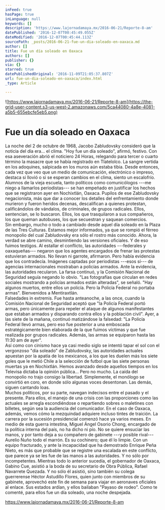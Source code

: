 ```yaml
---
inFeed: true
hasPage: true
inLanguage: null
keywords: []
description: 'https://www.lajornadamaya.mx/2016-06-21/Reporte-8-am'
datePublished: '2016-12-07T00:45:49.055Z'
dateModified: '2016-12-07T00:45:44.113Z'
sourcePath: _posts/2016-06-21-fue-un-dia-soleado-en-oaxaca.md
author: []
title: Fue un día soleado en Oaxaca
authors: []
publisher: {}
via: {}
starred: true
datePublishedOriginal: '2016-11-09T21:05:37.807Z'
url: fue-un-dia-soleado-en-oaxaca/index.html
_type: Article

---
```

![https://www.lajornadamaya.mx/2016-06-21/Reporte-8-am](https://the-grid-user-content.s3-us-west-2.amazonaws.com/5ca44080-4a8e-4081-a5b5-655ebcfe5eb5.png)

# Fue un día soleado en Oaxaca

La noche del 2 de octubre de 1968, Jacobo Zabludovsky consideró que la noticia del día era... el clima. "Hoy fue un día soleado", afirmó, festivo. Con esa aseveración abrió el noticiero 24 Horas, relegando para tercer o cuarto término la masacre que se había registrado en Tlatelolco. La sangre vertida en los adoquines, salpicada en los muros aún estaba tibia. Desde entonces, cada vez que veo que un medio de comunicación, electrónico o impreso, destaca si llovió o si se esperan cambios en el clima, siento un escalofrío.  
Alumnos de la vieja escuela, tanto políticos como comunicólogos ---me niego a llamarlos periodistas--- se han empeñado en justificar los hechos que se registraron ayer en Nochixtlán, Oaxaca. Pupilos de ese Zabludovsky negacionista, más que dar a conocer los detalles del enfrentamiento donde murieron y fueron heridos decenas, descalifican a quienes protestan, calificándolos de vándalos, de criminales, de grupos radicales. Ellos, sentencian, se lo buscaron. Ellos, los que trasquilaron a sus compañeros, los que queman autobuses, los que secuestran y saquean comercios.  
Sin embargo, mucho o todo a cambiado desde aquel día soleado en la Plaza de las Tres Culturas. Estamos mejor informados, ya que se rompió el férreo monopolio del cual Zabludovsky era sólo el rostro más conocido. Ahora, la verdad se abre camino, desmintiendo las versiones oficiales. Y de eso fuimos testigos. Al estallar el conflicto, las autoridades ---federales y oaxaqueñas--- negaron que los agentes encargados de frenar las protestas estuvieran armados. No llevan ni garrote, afirmaron. Pero había evidencia que los contradecía. Imágenes captadas por periodistas ---esos sí--- de agencias internacionales mostraban a policías armados. Ante la evidencia, las autoridades recularon. La farsa continuó, y la Comisión Nacional de Seguridad seguía negando lo obvio. "Las fotografías que circulan en redes sociales mostrando a policías armados están alteradas", se señaló. "Hay algunos muertos, entre ellos un policía. Pero la Policía Federal no portaba armas". Bienvenidos a Mentiraxtlán.  
Falsedades in extremis. Fue hasta anteanoche, a las once, cuando la Comisión Nacional de Seguridad aceptó que "la Policía Federal portó armas, pero únicamente para repeler el ataque de algunos manifestantes que estaban armados y disparando contra ellos y la población civil". Ayer, a las siete de la mañana, continuó matizándose la falsedad: "La Policía Federal llevó armas, pero eso fue posterior a una emboscada estratégicamente bien elaborada de la que fuimos víctimas y que fue realizada por grupos radicales. Además, las armas se equiparon hasta las 11:30 am de ayer".  
Así como con cinismo hace ya casi medio siglo se intentó tapar el sol con el vergonzoso "día soleado" de Zabludovsky, las autoridades actuales apuestan por la apatía de los mexicanos, a los que les duelen más los siete goles que le metió Chile a la selección de futbol que las siete personas muertas ya en Nochixtlán. Hemos avanzado desde aquellos tiempos en los Televisa dictaba la opinión pública... Pero no mucho. La caída del monopolio no trajo consigo la libertad. Simplemente, el monólogo se convirtió en coro, en donde sólo algunas voces desentonan. Las demás, siguen cantando loas.  
Muchos políticos, por su parte, navegan indecisos entre el pasado y el presente. Para ellos, el manejo de una crisis con las proporciones como las actuales se arregla escondiéndose o repartiendo sobres o maletines con billetes, según sea la audiencia del comunicador. En el caso de Oaxaca, además, vemos cómo la mezquindad adquiere incluso tintes de traición. La carrera por la sucesión presidencial comenzó hace ya varios meses. En medio de esta guerra intestina, Miguel Ángel Osorio Chong, encargado de la política interna del país, no ha dicho ni pío. No se quiere ensuciar las manos, y por tanto deja a su compañero de gabinete ---y posible rival--- Aurelio Nuño todo el marrón. Es su cochinero; que él lo limpie. Con un equipo fracturado, y ante la incapacidad que ha demostrado Enrique Peña Nieto, es más que probable que se registre una escalada en este conflicto, que parece ya se les fue de las manos a las autoridades. Y no sólo por incompetentes. Mientras todo lo anterior sucedía, el gobernador de Oaxaca, Gabino Cue, asistió a la boda de su secretario de Obra Pública, Rafael Navarrete Quezada. Y no sólo él asistió, sino también su colega guerrerense Héctor Astudillo Flores, quien junto con miembros de su gabinete, aprovechó este fin de semana para viajar en aeronaves oficiales al enlace. Sus estados ardían, y ellos bailaban "Payaso de rodeo". Como te comenté, para ellos fue un día soleado, una noche despejada.

https://www.lajornadamaya.mx/2016-06-21/Reporte-8-am